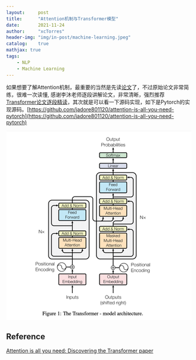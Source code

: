 ```yaml
---
layout:     post
title:      "Attention机制与Transformer模型"
date:       2021-11-24
author:     "xcTorres"
header-img: "img/in-post/machine-learning.jpeg"
catalog:    true
mathjax: true
tags:
    - NLP
    - Machine Learning
---  
```


如果想要了解Attention机制，最重要的当然是先读[论文](https://arxiv.org/abs/1706.03762)了，不过原始论文非常简练，很难一次读懂, 感谢李沐老师逐段讲解论文，非常清晰，强烈推荐[Transformer论文逐段精读](https://www.bilibili.com/video/BV1pu411o7BE?spm_id_from=333.999.0.0)，其次就是可以看一下源码实现，如下是Pytorch的实现源码。[https://github.com/jadore801120/attention-is-all-you-need-pytorch](https://github.com/jadore801120/attention-is-all-you-need-pytorch)    

<img src="/img/in-post/attention/attention.png" width="500"/>



## Reference  
[Attention is all you need: Discovering the Transformer paper](https://towardsdatascience.com/attention-is-all-you-need-discovering-the-transformer-paper-73e5ff5e0634)




